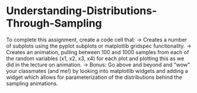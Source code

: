 # Understanding-Distributions-Through-Sampling

To complete this assignment, create a code cell that:
  -> Creates a number of subplots using the pyplot subplots or matplotlib gridspec functionality.
  -> Creates an animation, pulling between 100 and 1000 samples from each of the random variables (x1, x2, x3, x4) for each plot and plotting this as we did in the lecture on animation.
  -> Bonus: Go above and beyond and "wow" your classmates (and me!) by looking into matplotlib widgets and adding a widget which allows for parameterization of the distributions behind the sampling animations.
